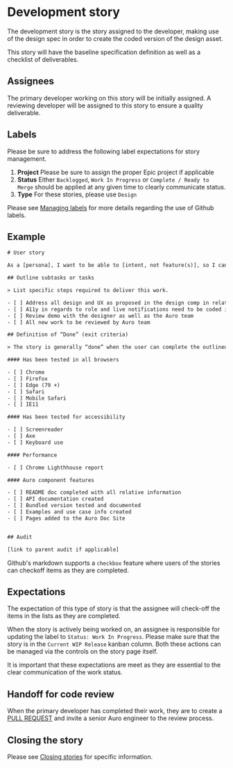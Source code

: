 # Development story

The development story is the story assigned to the developer, making use of the design spec in order to create the coded version of the design asset.

This story will have the baseline specification definition as well as a checklist of deliverables.

## Assignees

The primary developer working on this story will be initially assigned. A reviewing developer will be assigned to this story to ensure a quality deliverable.

## Labels

Please be sure to address the following label expectations for story management.

1. **Project** Please be sure to assign the proper Epic project if applicable
1. **Status** Either `Backlogged`, `Work In Progress` or `Complete / Ready to Merge` should be applied at any given time to clearly communicate status.
1. **Type** For these stories, please use `Design`

Please see [Managing labels](https://auro.alaskaair.com/getting-started/handoff/labels) for more details regarding the use of Github labels.

## Example

```txt
# User story

As a [persona], I want to be able to [intent, not feature(s)], so I can [describe benefit].

## Outline subtasks or tasks

> List specific steps required to deliver this work.

- [ ] Address all design and UX as proposed in the design comp in relation to using Auro specifications
- [ ] A11y in regards to role and live notifications need to be coded into the final WC
- [ ] Review demo with the designer as well as the Auro team
- [ ] All new work to be reviewed by Auro team

## Definition of “Done” (exit criteria)

> The story is generally “done” when the user can complete the outlined task, but make sure to define what that is.

#### Has been tested in all browsers

- [ ] Chrome
- [ ] Firefox
- [ ] Edge (79 +)
- [ ] Safari
- [ ] Mobile Safari
- [ ] IE11

#### Has been tested for accessibility

- [ ] Screenreader
- [ ] Axe
- [ ] Keyboard use

#### Performance

- [ ] Chrome Lighthhouse report

#### Auro component features

- [ ] README doc completed with all relative information
- [ ] API documentation created
- [ ] Bundled version tested and documented
- [ ] Examples and use case info created
- [ ] Pages added to the Auro Doc Site


## Audit

[link to parent audit if applicable]
```

Github's markdown supports a `checkbox` feature where users of the stories can checkoff items as they are completed.

## Expectations

The expectation of this type of story is that the assignee will check-off the items in the lists as they are completed.

When the story is actively being worked on, an assignee is responsible for updating the label to `Status: Work In Progress`. Please make sure that the story is in the `Current WIP Release` kanban column. Both these actions can be managed via the controls on the story page itself.

It is important that these expectations are meet as they are essential to the clear communication of the work status.

## Handoff for code review

When the primary developer has completed their work, they are to create a [PULL REQUEST](https://docs.github.com/en/github/collaborating-with-issues-and-pull-requests/about-pull-requests) and invite a senior Auro engineer to the review process.

## Closing the story

Please see [Closing stories](https://auro.alaskaair.com/getting-started/handoff/close) for specific information.
